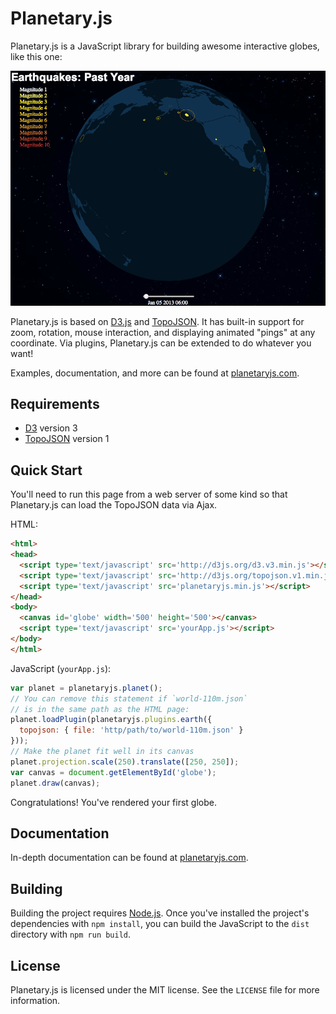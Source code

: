 Planetary.js
============

Planetary.js is a JavaScript library for building awesome interactive globes, like this one:

![Planetary.js Screenshot](screenshot.png)

Planetary.js is based on [D3.js](http://d3js.org/) and [TopoJSON](https://github.com/mbostock/topojson). It has built-in support for zoom, rotation, mouse interaction, and displaying animated "pings" at any coordinate. Via plugins, Planetary.js can be extended to do whatever you want!

Examples, documentation, and more can be found at [planetaryjs.com](http://planetaryjs.com/).

Requirements
------------

* [D3](http://d3js.org/) version 3
* [TopoJSON](https://github.com/mbostock/topojson) version 1

Quick Start
-----------

You'll need to run this page from a web server of some kind so that Planetary.js can load the TopoJSON data via Ajax.

HTML:

```html
<html>
<head>
  <script type='text/javascript' src='http://d3js.org/d3.v3.min.js'></script>
  <script type='text/javascript' src='http://d3js.org/topojson.v1.min.js'></script>
  <script type='text/javascript' src='planetaryjs.min.js'></script>
</head>
<body>
  <canvas id='globe' width='500' height='500'></canvas>
  <script type='text/javascript' src='yourApp.js'></script>
</body>
</html>
```

JavaScript (`yourApp.js`):

```javascript
var planet = planetaryjs.planet();
// You can remove this statement if `world-110m.json`
// is in the same path as the HTML page:
planet.loadPlugin(planetaryjs.plugins.earth({
  topojson: { file: 'http/path/to/world-110m.json' }
}));
// Make the planet fit well in its canvas
planet.projection.scale(250).translate([250, 250]);
var canvas = document.getElementById('globe');
planet.draw(canvas);
```

Congratulations! You've rendered your first globe.

Documentation
-------------

In-depth documentation can be found at [planetaryjs.com](http://planetaryjs.com).

Building
--------

Building the project requires [Node.js](http://nodejs.org/). Once you've installed the project's dependencies with `npm install`, you can build the JavaScript to the `dist` directory with `npm run build`.

License
-------

Planetary.js is licensed under the MIT license. See the `LICENSE` file for more information.
